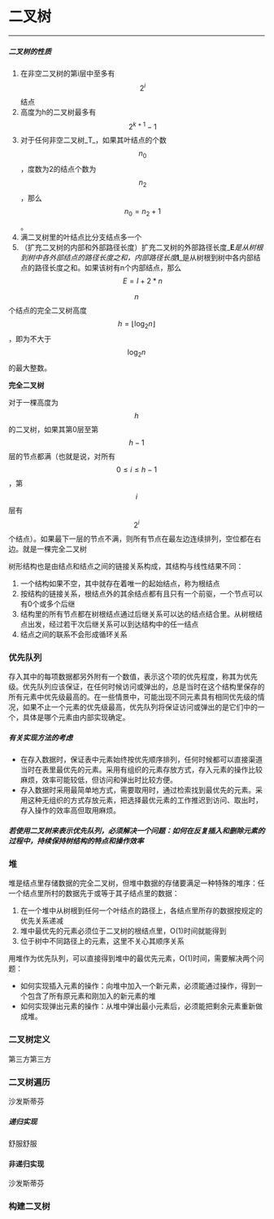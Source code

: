 # 二叉树

---

##### 二叉树的性质

1. 在非空二叉树的第i层中至多有$$2^i$$结点
2. 高度为h的二叉树最多有$$2^{k + 1} - 1$$
3. 对于任何非空二叉树_T_，如果其叶结点的个数$$n_0$$，度数为2的结点个数为$$n_2$$，那么$$n_0 = n_2 + 1$$。
4. 满二叉树里的叶结点比分支结点多一个
5. （扩充二叉树的内部和外部路径长度）扩充二叉树的外部路径长度_**E**_是从树根到树中各外部结点的路径长度之和，内部路径长度_**I**_是从树根到树中各内部结点的路径长度之和。如果该树有n个内部结点，那么$$E = I + 2 * n$$

$$n$$个结点的完全二叉树高度$$h = \lfloor \log_2n \rfloor$$，即为不大于$$\log_2n$$的最大整数。

**完全二叉树**

对于一棵高度为$$h$$的二叉树，如果其第0层至第$$h - 1$$层的节点都满（也就是说，对所有$$0 \le i \le h - 1$$，第$$i$$层有$$2^i$$个结点）。如果最下一层的节点不满，则所有节点在最左边连续排列，空位都在右边。就是一棵完全二叉树

树形结构也是由结点和结点之间的链接关系构成，其结构与线性结果不同：

1. 一个结构如果不空，其中就存在着唯一的起始结点，称为根结点
2. 按结构的链接关系，根结点外的其余结点都有且只有一个前驱，一个节点可以有0个或多个后继
3. 结构里的所有节点都在树根结点通过后继关系可以达的结点结合里。从树根结点出发，经过若干次后继关系可以到达结构中的任一结点
4. 结点之间的联系不会形成循环关系

### 优先队列

存入其中的每项数据都另外附有一个数值，表示这个项的优先程度，称其为优先级。优先队列应该保证，在任何时候访问或弹出的，总是当时在这个结构里保存的所有元素中优先级最高的。在一些情景中，可能出现不同元素具有相同优先级的情况，如果不止一个元素的优先级最高，优先队列将保证访问或弹出的是它们中的一个，具体是哪个元素由内部实现确定。

##### 有关实现方法的考虑

* 在存入数据时，保证表中元素始终按优先顺序排列，任何时候都可以直接渠道当时在表里最优先的元素。采用有组织的元素存放方式，存入元素的操作比较麻烦，效率可能较低，但访问和弹出时比较方便。
* 存入数据时采用最简单地方式，需要取用时，通过检索找到最优先的元素。采用这种无组织的方式存放元素，把选择最优元素的工作推迟到访问、取出时，存入操作的效率高但取用麻烦。

##### 若使用二叉树来表示优先队列，必须解决一个问题：如何在反复插入和删除元素的过程中，持续保持树结构的特点和操作效率

### 堆

堆是结点里存储数据的完全二叉树，但堆中数据的存储要满足一种特殊的堆序：任一个结点里所村的数据先于或等于其子结点里的数据：

1. 在一个堆中从树根到任何一个叶结点的路径上，各结点里所存的数据按规定的优先关系递减
2. 堆中最优先的元素必须位于二叉树的根结点里，O\(1\)时间就能得到
3. 位于树中不同路径上的元素，这里不关心其顺序关系

用堆作为优先队列，可以直接得到堆中的最优先元素，O\(1\)时间，需要解决两个问题：

* 如何实现插入元素的操作：向堆中加入一个新元素，必须能通过操作，得到一个包含了所有原元素和刚加入的新元素的堆
* 如何实现弹出元素的操作：从堆中弹出最小元素后，必须能把剩余元素重新做成堆。

### 二叉树定义

第三方第三方

### 二叉树遍历

沙发斯蒂芬

##### 递归实现

舒服舒服

#### 非递归实现

沙发斯蒂芬

### 构建二叉树



